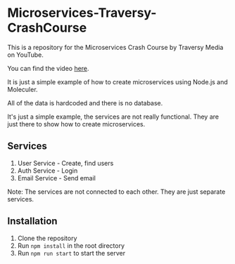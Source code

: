 # Microservices-Traversy-CrashCourse

This is a repository for the Microservices Crash Course by Traversy Media on YouTube.

You can find the video [here](https://www.youtube.com/watch?v=fEDT4lWWe9g).

It is just a simple example of how to create microservices using Node.js and Moleculer.

All of the data is hardcoded and there is no database.

It's just a simple example, the services are not really functional. They are just there to show how to create microservices.

## Services

1. User Service - Create, find users
2. Auth Service - Login
3. Email Service - Send email

Note: The services are not connected to each other. They are just separate services.

## Installation

1. Clone the repository
2. Run `npm install` in the root directory
3. Run `npm run start` to start the server
